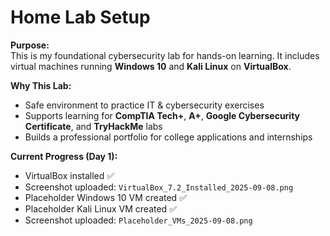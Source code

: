 # Home Lab Setup

**Purpose:**  
This is my foundational cybersecurity lab for hands-on learning. It includes virtual machines running **Windows 10** and **Kali Linux** on **VirtualBox**.

**Why This Lab:**  
- Safe environment to practice IT & cybersecurity exercises  
- Supports learning for **CompTIA Tech+**, **A+**, **Google Cybersecurity Certificate**, and **TryHackMe** labs  
- Builds a professional portfolio for college applications and internships  

**Current Progress (Day 1):**
- VirtualBox installed ✅
- Screenshot uploaded: `VirtualBox_7.2_Installed_2025-09-08.png`
- Placeholder Windows 10 VM created ✅
- Placeholder Kali Linux VM created ✅
- Screenshot uploaded: `Placeholder_VMs_2025-09-08.png`
